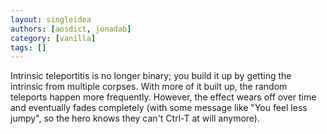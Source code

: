 ```yaml
---
layout: singleidea
authors: [aosdict, jonadab]
category: [vanilla]
tags: []
---
```

Intrinsic teleportitis is no longer binary; you build it up by getting the intrinsic from multiple corpses. With more of it built up, the random teleports happen more frequently. However, the effect wears off over time and eventually fades completely (with some message like "You feel less jumpy", so the hero knows they can't Ctrl-T at will anymore).
